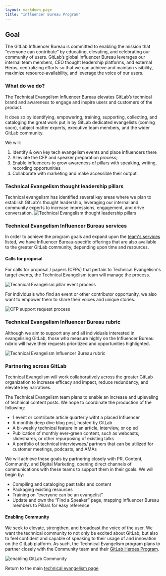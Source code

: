 ```yaml
---
layout: markdown_page
title: "Influencer Bureau Program"
---
```


## Goal
The GitLab Influencer Bureau is committed to enabling the mission that “everyone can contribute” by educating, elevating, and celebrating our community of users. GitLab’s global Influencer Bureau leverages our internal team members, CEO thought leadership platforms, and external Heros, centralizing efforts so that we can achieve and maintain visibility, maximize resource-availability, and leverage the voice of our users.

### What do we do?
The Technical Evangelism Influencer Bureau elevates GitLab’s technical brand and awareness to engage and inspire users and customers of the product. 

It does so by identifying, empowering, training, supporting, collecting, and cataloging the great work put in by GitLab dedicated evangelists (coming soon), subject matter experts, executive team members, and the wider GitLab community.

We will:
1. Identify & own key tech evangelism events and place influencers there
1. Alleviate the CFP and speaker preparation process; 
1. Enable influencers to grow awareness of pillars with speaking, writing, recording opportunities
1. Collaborate with marketing and make accessible their output.

### Technical Evangelism thought leadership pillars
Technical evangelism has identified several key areas where we plan to establish GitLab's thought leadership, leveraging our internal and community experts to increase impressions, engagement, and drive conversation.
![Technical Evangelism thought leadership pillars](/images/handbook/marketing/corporate-marketing/technical-evangelism-thought-leadership-pillars.png)

### Technical Evangelism Influencer Bureau services
In order to achieve the program goals and expand upon the [team's services](/handbook/marketing/technical-evangelism/#services-we-offer-team-members-and-the-wider-gitlab-community) listed, we have Influencer Bureau-specific offerings that are also available to the greater GitLab community, depending upon time and resources.

#### Calls for proposal
For calls for proposal / papers (CFPs) that pertain to Technical Evangelism's target events, the Technical Evangelism team will manage the process.

![Technical Evangelism pillar event process](/images/handbook/marketing/corporate-marketing/technical-evangelism-pillar-event-process.png)

For individuals who find an event or other contributor opportunity, we also want to empower them to share their voices and unique stories. 

![CFP support request process](/images/handbook/marketing/corporate-marketing/CFP-support-request.png)

### Technical Evangelism Influencer Bureau rubric
Although we aim to support any and all individuals interested in evangelising GitLab, those who measure highly on the Influencer Bureau rubric will have their requests prioritized and opportunities highlighted.

![Technical Evangelism Influencer Bureau rubric](/images/handbook/marketing/corporate-marketing/technical-evangelism-influencer-bureau-rubric.png)

### Partnering across GitLab
Technical Evangelism will work collaboratively across the greater GitLab organization to increase efficacy and impact, reduce redundancy, and elevate key narratives.

The Technical Evangelism team plans to enable an increase and upleveling of technical content posts. We hope to coordinate the production of the following:

* 1 event or contribute article quarterly witht a placed Influencer
* A monthly deep dive blog post, hosted by GitLab
* A bi-weekly technical feature in an article, interview, or op ed 
* Publication of monthly ever-green content, such as webcasts, slideshares, or other repurposing of existing talks
* A portfolio of technical interviewees/ partners that can be utilized for customer meetings, podcasts, and AMAs

We will achieve these goals by partnering closely with PR, Content, Community, and Digital Marketing, opening direct channels of communications with these teams to support them in their goals. We will begin by:

* Compiling and cataloging past talks and content
* Packaging existing resources 
* Training on “everyone can be an evangelist”
* Update and own the “Find a Speaker” page, mapping Influencer Bureau members to Pillars for easy reference

#### Enabling Community
We seek to elevate, strengthen, and broadcast the voice of the user. We want the technical community to not only be excited about GitLab, but also to feel confident and capable of speaking to their usage of and innovation on the GitLab platform. As such, the Technical Evangelism program plans to partner closely with the Community team and their [GitLab Heroes Program](/community/heroes/). 

![enabling GitLab Community](/images/handbook/marketing/corporate-marketing/community-influencer-enablement.png)

Return to the main [technical evangelism page](/handbook/marketing/technical-evangelism/) 